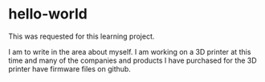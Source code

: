 # hello-world
This was requested for this learning project.

I am to write in the area about myself. I am working on a 3D printer at this time and many of the companies and products I have purchased for the 3D printer have firmware files on github.
